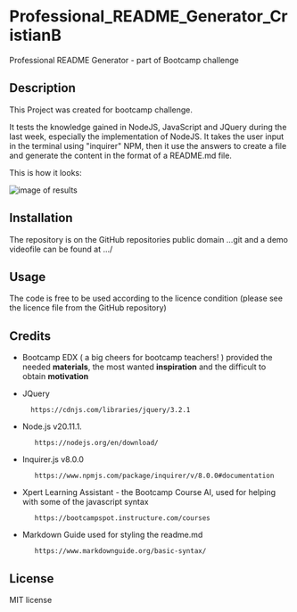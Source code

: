 # Professional_README_Generator_CristianB


Professional README Generator - part of Bootcamp challenge


## Description

This Project was created for bootcamp challenge.

It tests the knowledge gained in NodeJS, JavaScript and JQuery during the last week, especially the implementation of NodeJS. It takes the user input in the terminal using "inquirer" NPM, then it use the answers to create a file and generate the content in the format of a README.md file.

This is how it looks:

![image of results](./assets/images/screenshot.png)




## Installation

The repository is on the GitHub repositories public domain ...git and a demo videofile can be found at .../ 


## Usage

The code is free to be used according to the licence condition (please see the licence file from the GitHub repository)



## Credits


- Bootcamp EDX ( a big cheers for bootcamp teachers! ) provided the needed **materials**, the most wanted **inspiration** and the difficult to obtain **motivation**  

  
- JQuery

        https://cdnjs.com/libraries/jquery/3.2.1


- Node.js v20.11.1.

         https://nodejs.org/en/download/

- Inquirer.js v8.0.0

         https://www.npmjs.com/package/inquirer/v/8.0.0#documentation
        

- Xpert Learning Assistant - the Bootcamp Course AI, used for helping with some of the javascript syntax
 
         https://bootcampspot.instructure.com/courses



- Markdown Guide used for styling the readme.md

         https://www.markdownguide.org/basic-syntax/


## License

MIT license




